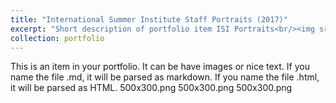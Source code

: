 ```yaml
---
title: "International Summer Institute Staff Portraits (2017)"
excerpt: "Short description of portfolio item ISI Portraits<br/><img src='/images/500x300.png'>"
collection: portfolio
---
```


This is an item in your portfolio. It can be have images or nice text. If you name the file .md, it will be parsed as markdown. If you name the file .html, it will be parsed as HTML. 
500x300.png
500x300.png
500x300.png